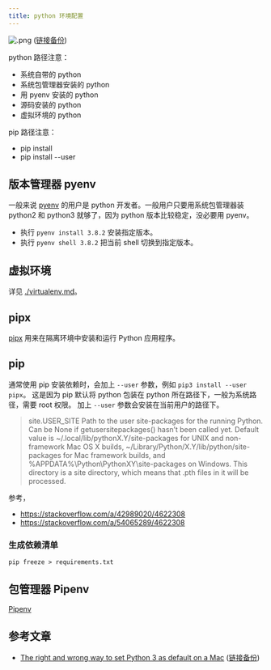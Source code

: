 ```yaml
---
title: python 环境配置
---
```



![.png](https://opensource.com/sites/default/files/uploads/python_environment_xkcd.png)
([链接备份](https://web.archive.org/web/20230228130550/https://opensource.com/sites/default/files/uploads/python_environment_xkcd.png))

python 路径注意：

- 系统自带的 python
- 系统包管理器安装的 python
- 用 pyenv 安装的 python
- 源码安装的 python
- 虚拟环境的 python

pip 路径注意：

- pip install
- pip install --user

## 版本管理器 pyenv

一般来说 [pyenv][] 的用户是 python 开发者。一般用户只要用系统包管理器装 python2 和 python3 就够了，因为 python 版本比较稳定，没必要用 pyenv。

- 执行 `pyenv install 3.8.2` 安装指定版本。
- 执行 `pyenv shell 3.8.2` 把当前 shell 切换到指定版本。

## 虚拟环境

详见 [./virtualenv.md](./virtualenv.md)。

## pipx

[pipx](https://github.com/pipxproject/pipx/) 用来在隔离环境中安装和运行 Python 应用程序。

## pip

通常使用 pip 安装依赖时，会加上 `--user` 参数，例如 `pip3 install --user pipx`。
这是因为 pip 默认将 python 包装在 python 所在路径下，一般为系统路径，需要 root 权限。
加上 `--user` 参数会安装在当前用户的路径下。

> site.USER_SITE
> Path to the user site-packages for the running Python. Can be None if getusersitepackages() hasn’t been called yet. Default value is ~/.local/lib/pythonX.Y/site-packages for UNIX and non-framework Mac OS X builds, ~/Library/Python/X.Y/lib/python/site-packages for Mac framework builds, and %APPDATA%\Python\PythonXY\site-packages on Windows. This directory is a site directory, which means that .pth files in it will be processed.

参考，

- https://stackoverflow.com/a/42989020/4622308
- https://stackoverflow.com/a/54065289/4622308


### 生成依赖清单

`pip freeze > requirements.txt`

## 包管理器 Pipenv

[Pipenv](https://pipenv-fork.readthedocs.io/en/latest/)

## 参考文章

- [The right and wrong way to set Python 3 as default on a Mac](https://opensource.com/article/19/5/python-3-default-mac) ([链接备份](https://web.archive.org/web/20201201230647/https://opensource.com/article/19/5/python-3-default-mac))

<!-- links -->

[pyenv]: https://github.com/pyenv/pyenv
[virtualenv]: https://virtualenv.pypa.io/en/latest/
[venv]: https://docs.python.org/3/library/venv.html
